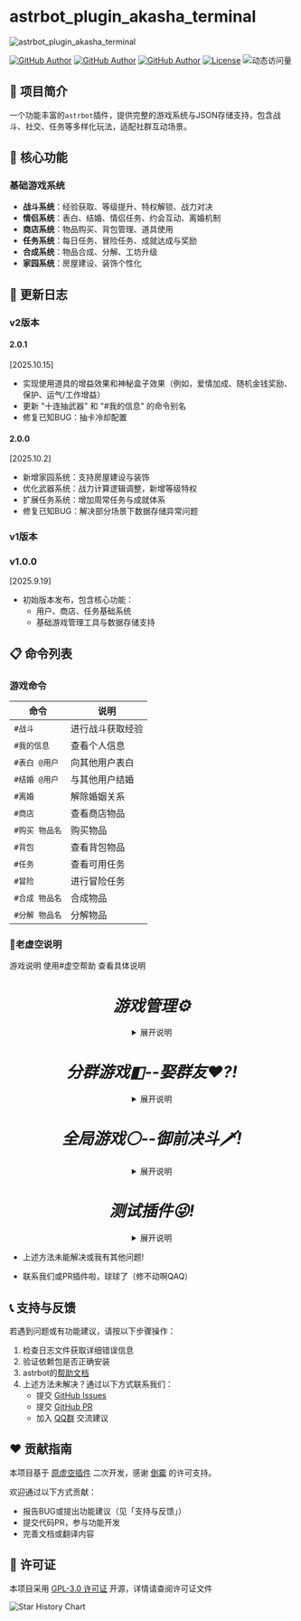 # astrbot_plugin_akasha_terminal

![astrbot_plugin_akasha_terminal](https://socialify.git.ci/MegSopern/astrbot_plugin_akasha_terminal/image?description=1&font=Raleway&forks=1&issues=1&language=1&name=1&owner=1&pattern=Circuit%20Board&pulls=1&stargazers=1&theme=Auto)

[![GitHub Author](https://img.shields.io/badge/作者-MegSopern-FB7299)](https://github.com/MegSopern)
[![GitHub Author](https://img.shields.io/badge/作者-Xinhaihai-FB7299)](https://github.com/Xinhaihai)
[![GitHub Author](https://img.shields.io/badge/作者-wbndm1234-FB7299)](https://github.com/wbndm1234)
[![License](https://img.shields.io/badge/license-GPL--3.0-green)](LICENSE)
![动态访问量](https://count.kjchmc.cn/get/@:astrbot_plugin_akasha_terminal)


## 🌟 项目简介

一个功能丰富的`astrbot`插件，提供完整的游戏系统与JSON存储支持，包含战斗、社交、任务等多样化玩法，适配社群互动场景。


## 🚀 核心功能

### 基础游戏系统
- **战斗系统**：经验获取、等级提升、特权解锁、战力对决
- **情侣系统**：表白、结婚、情侣任务、约会互动、离婚机制
- **商店系统**：物品购买、背包管理、道具使用
- **任务系统**：每日任务、冒险任务、成就达成与奖励
- **合成系统**：物品合成、分解、工坊升级
- **家园系统**：房屋建设、装饰个性化

## 📝 更新日志

### v2版本
#### 2.0.1
[2025.10.15]
- 实现使用道具的增益效果和神秘盒子效果（例如，爱情加成、随机金钱奖励、保护、运气/工作增益）
- 更新 "十连抽武器" 和 "#我的信息" 的命令别名
- 修复已知BUG：抽卡冷却配置
#### 2.0.0
[2025.10.2]
- 新增家园系统：支持房屋建设与装饰
- 优化武器系统：战力计算逻辑调整，新增等级特权
- 扩展任务系统：增加周常任务与成就体系
- 修复已知BUG：解决部分场景下数据存储异常问题

### v1版本
### v1.0.0
[2025.9.19]
- 初始版本发布，包含核心功能：
  - 用户、商店、任务基础系统
  - 基础游戏管理工具与数据存储支持

## 📋 命令列表

### 游戏命令
| 命令 | 说明 |
|------|------|
| `#战斗` | 进行战斗获取经验 |
| `#我的信息` | 查看个人信息 |
| `#表白 @用户` | 向其他用户表白 |
| `#结婚 @用户` | 与其他用户结婚 |
| `#离婚` | 解除婚姻关系 |
| `#商店` | 查看商店物品 |
| `#购买 物品名` | 购买物品 |
| `#背包` | 查看背包物品 |
| `#任务` | 查看可用任务 |
| `#冒险` | 进行冒险任务 |
| `#合成 物品名` | 合成物品 |
| `#分解 物品名` | 分解物品 |

### 🌈老虚空说明
  游戏说明
  使用#虚空帮助 查看具体说明

  <h1 align="center"><i>游戏管理⚙</i></h1>
  <details><summary align="center">展开说明</summary>

  |功能   |描述   |
  |---|---|
  |时间管理   |重置群内或指定人被计入的时间     |
  |权限管理   |设置或移除指定人的特殊权限   |
  |功能管理   |手动开启一些预先设定好的功能计划   |
  |存档管理   |一键删除错误的存档   |

  </details>
  <h1 align="center" class="群友伴侣"><i>分群游戏◧--娶群友❤?!</i></h1>
  <details><summary align="center">展开说明</summary>

  |功能   |描述   |
  |---|---|
  |随机娶群友   |随机娶一位群友,谁都可以   |
  |指定求婚   |娶指定的群友,不可以重婚   |
  |配合求婚   |愿意还是拒绝?   |
  |强娶指定群友   |强行掳走群友   |
  |抢伴侣   |联动御前决斗进行抢婚决斗!!! 抢走群友的伴侣!   |
  |主动分手,被动甩掉   |不要伴侣或被伴侣甩掉   |
  |获取金币   |凡是都是需要付出的   |
  |花金币   |钱不能白赚   |
  |随机事件   |处处有惊喜   |
  |查看家庭   |看看和群友构建的家   |
  |开银啪   |牛牛冲!   |
  |更多功能   |敬请期待。或提交Issues   |

  </details>

  <h1 align="center"><i>全局游戏⚪--御前决斗🗡!</i></h1>
  <details><summary align="center">展开说明</summary>

  |功能   |描述   |
  |---|---|
  |决斗系统   |与一名群友开始决斗     |
  |经验系统   |通过各种方式提升经验,突破境界   |
  |战力系统   |战斗时根据战力决定胜率   |
  |签到&委托系统   |做做日常,签个到领取奖励   |
  |抽武器   |抽取武器 后续将加入战力   |
  |更多功能   |敬请期待。或提交Issues   |

  </details>

  <h1 align="center"><i>测试插件😜!</i></h1>
  <details><summary align="center">展开说明</summary>

  |将实现   |描述   |
  |---|---|
  |随机生成cp文   |奇妙的cp文？()     |

  </details>

  - 上述方法未能解决或我有其他问题!
  
  - 联系我们或PR插件啦，球球了（修不动啊QAQ）
  </details>

  ## 📞 支持与反馈

若遇到问题或有功能建议，请按以下步骤操作：
1. 检查日志文件获取详细错误信息
2. 验证依赖包是否正确安装
3. astrbot的[帮助文档](https://astrbot.app)
4. 上述方法未解决？通过以下方式联系我们：
   - 提交 [GitHub Issues](https://github.com/Xinhaihai-Xinhaihai/astrbot_plugin_akasha_terminal/issues)
   - 提交 [GitHub PR](https://github.com/Xinhaihai-Xinhaihai/astrbot_plugin_akasha_terminal/pulls)
   - 加入 [QQ群](https://qm.qq.com/q/evPFBVDc64) 交流建议

  ## ❤️ 贡献指南
本项目基于 [原虚空插件](https://github.com/wbndm1234/trss-akasha-terminal-plugin) 二次开发，感谢 [倒霉](https://github.com/wbndm1234) 的许可支持。

欢迎通过以下方式贡献：
- 报告BUG或提出功能建议（见「支持与反馈」）
- 提交代码PR，参与功能开发
- 完善文档或翻译内容

## 📜 许可证

本项目采用 [GPL-3.0 许可证](LICENSE) 开源，详情请查阅许可证文件
  
![Star History Chart](https://api.star-history.com/svg?repos=MegSopern/astrbot_plugin_akasha_terminal&type)
